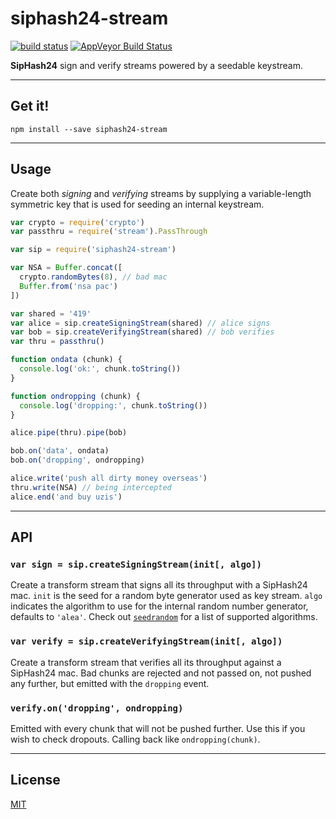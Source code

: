 # siphash24-stream

[![build status](http://img.shields.io/travis/chiefbiiko/siphash24-stream.svg?style=flat)](http://travis-ci.org/chiefbiiko/siphash24-stream) [![AppVeyor Build Status](https://ci.appveyor.com/api/projects/status/github/chiefbiiko/siphash24-stream?branch=master&svg=true)](https://ci.appveyor.com/project/chiefbiiko/siphash24-stream)

**SipHash24** sign and verify streams powered by a seedable keystream.

***

## Get it!

```
npm install --save siphash24-stream
```

***

## Usage

Create both *signing* and *verifying* streams by supplying a variable-length symmetric key that is used for seeding an internal keystream.

``` js
var crypto = require('crypto')
var passthru = require('stream').PassThrough

var sip = require('siphash24-stream')

var NSA = Buffer.concat([
  crypto.randomBytes(8), // bad mac
  Buffer.from('nsa pac')
])

var shared = '419'
var alice = sip.createSigningStream(shared) // alice signs
var bob = sip.createVerifyingStream(shared) // bob verifies
var thru = passthru()

function ondata (chunk) {
  console.log('ok:', chunk.toString())
}

function ondropping (chunk) {
  console.log('dropping:', chunk.toString())
}

alice.pipe(thru).pipe(bob)

bob.on('data', ondata)
bob.on('dropping', ondropping)

alice.write('push all dirty money overseas')
thru.write(NSA) // being intercepted
alice.end('and buy uzis')
```

***

## API

### `var sign = sip.createSigningStream(init[, algo])`

Create a transform stream that signs all its throughput with a SipHash24 mac. `init` is the seed for a random byte generator used as key stream. `algo` indicates the algorithm to use for the internal random number generator, defaults to `'alea'`. Check out  [`seedrandom`](https://github.com/davidbau/seedrandom#other-fast-prng-algorithms) for a list of supported algorithms.

### `var verify = sip.createVerifyingStream(init[, algo])`

Create a transform stream that verifies all its throughput against a SipHash24 mac. Bad chunks are rejected and not passed on, not pushed any further, but emitted with the `dropping` event.

### `verify.on('dropping', ondropping)`

Emitted with every chunk that will not be pushed further. Use this if you wish to check dropouts. Calling back like `ondropping(chunk)`.

***

## License

[MIT](./license.md)
